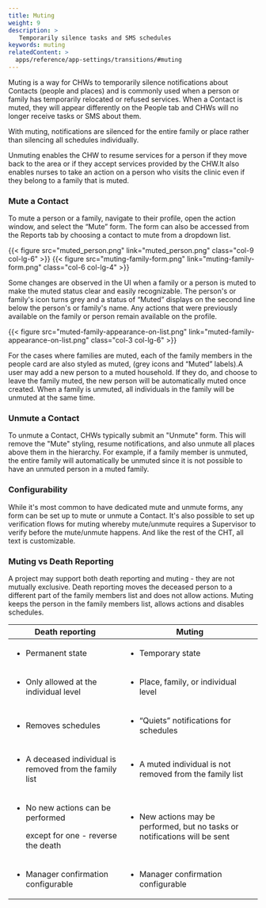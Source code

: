 ```yaml
---
title: Muting
weight: 9
description: >
   Temporarily silence tasks and SMS schedules
keywords: muting
relatedContent: >
  apps/reference/app-settings/transitions/#muting
---
```


Muting is a way for CHWs to temporarily silence notifications about Contacts (people and places) and is commonly used when a person or family has temporarily relocated or refused services. When a Contact is muted, they will appear differently on the People tab and CHWs will no longer receive tasks or SMS about them.  

With muting, notifications are silenced for the entire family or place rather than silencing all schedules individually.

Unmuting enables the CHW to resume services for a person if they move back to the area or if they accept services provided by the CHW.It also enables nurses to take an action on a person who visits the clinic even if they belong to a family that is muted.

### Mute a Contact

To mute a person or a family, navigate to their profile, open the action window, and select the “Mute” form. The form can also be accessed from the Reports tab by choosing a contact to mute from a dropdown list. 

<div class="container">
  <div class="row">
{{< figure src="muted_person.png" link="muted_person.png" class="col-9 col-lg-6" >}}
{{< figure src="muting-family-form.png" link="muting-family-form.png" class="col-6 col-lg-4" >}}
  </div>
</div>

Some changes are observed in the UI when a family or a person is muted to make the muted status clear and easily recognizable. The person's or family's icon turns grey  and a status of “Muted” displays on the second line below the person's or family's name. Any actions that were previously available on the family or person remain available on the profile.

{{< figure src="muted-family-appearance-on-list.png" link="muted-family-appearance-on-list.png" class="col-3 col-lg-6" >}}

For the cases where families are muted, each of the family members in the people card are also styled as muted, (grey icons and “Muted” labels).A user may add a new person to a muted household. If they do, and choose to leave the family muted, the new person will be automatically muted once created. When a family is unmuted, all individuals in the family will be unmuted at the same time. 

### Unmute a Contact

To unmute a Contact, CHWs typically submit an "Unmute" form. This will remove the "Mute" styling, resume notifications, and also unmute all places above them in the hierarchy.  For example, if a family member is unmuted, the entire family will automatically be unmuted since it is not possible to have an unmuted person in a muted family. 

### Configurability

While it's most common to have dedicated mute and unmute forms, any form can be set up to mute or unmute a Contact. It's also possible to set up verification flows for muting whereby mute/unmute requires a Supervisor to verify before the mute/unmute happens. And like the rest of the CHT, all text is customizable.  


### Muting vs Death Reporting

A project may support both death reporting and muting - they are not mutually exclusive. Death reporting moves the deceased person to a different part of the family members list and does not allow actions. Muting keeps the person in the family members list, allows actions and disables schedules.

|   Death reporting                                                                                        |     Muting                                                                                         |
| -------------------------------------------------------------------------------------------------------- | ---------------------------------------------------------------------------------------------- |
| <p></p><ul><li>Permanent state</li></ul>                                                                 | <p></p><ul><li>Temporary state</li></ul>                                                              |
| <p></p><ul><li>Only allowed at the individual level</li></ul>                                            | <p></p><ul><li>Place, family, or individual level</li></ul>                                           |
| <p></p><ul><li>Removes schedules</li></ul>                                                               | <p></p><ul><li>“Quiets” notifications for schedules</li></ul>                                         |
| <p></p><ul><li>A deceased individual is removed from the family list</li></ul>                           | <p></p><ul><li>A muted individual is not removed from the family list<br></li></ul>                   |
| <p></p><ul><li><p>No new actions can be performed</p><p>except for one - reverse the death</p></li></ul> | <p></p><ul><li>New actions may be performed, but no tasks or notifications will be sent<br></li></ul> |
| <p></p><ul><li>Manager confirmation configurable</li></ul>                                               | <p></p><ul><li>Manager confirmation configurable</li></ul>                                     |






